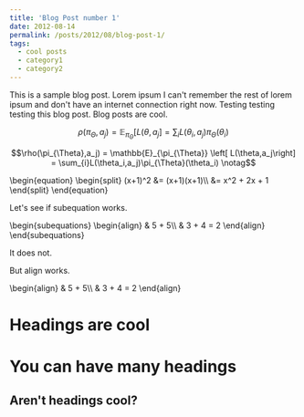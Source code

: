 ```yaml
---
title: 'Blog Post number 1'
date: 2012-08-14
permalink: /posts/2012/08/blog-post-1/
tags:
  - cool posts
  - category1
  - category2
---
```


This is a sample blog post. Lorem ipsum I can't remember the rest of lorem ipsum and don't have an internet connection right now. Testing testing testing this blog post. Blog posts are cool.

$$\rho(\pi_{\Theta},a_j) = \mathbb{E}_{\pi_{\Theta}} \left[ L(\theta,a_j\right] = \sum_{i}L(\theta_i,a_j)\pi_{\Theta}(\theta_i)$$

$$\rho(\pi_{\Theta},a_j) = \mathbb{E}_{\pi_{\Theta}} \left[ L(\theta,a_j\right] = \sum_{i}L(\theta_i,a_j)\pi_{\Theta}(\theta_i) \notag$$


<p>
\begin{equation}
\begin{split}
   (x+1)^2 &= (x+1)(x+1)\\
           &= x^2 + 2x + 1
\end{split}
\end{equation}
</p>


Let's see if subequation works.
<p>
\begin{subequations}
\begin{align}
& 5 + 5\\
& 3 + 4 = 2
\end{align}
\end{subequations}
</p>
It does not.

But align works.
<p>
\begin{align}
& 5 + 5\\
& 3 + 4 = 2
\end{align}
</p>

Headings are cool
======

You can have many headings
======

Aren't headings cool?
------
